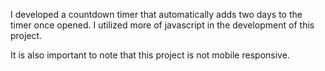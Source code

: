 I developed a countdown timer that automatically adds two days to the timer once opened. I utilized more of javascript in the development of this project.

It is also important to note that this project is not mobile responsive.

